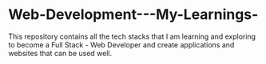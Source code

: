 # Web-Development---My-Learnings-
This repository contains all the tech stacks that I am learning and exploring to become a Full Stack - Web Developer and create applications and websites that can be used well. 
